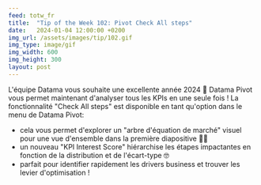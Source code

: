 ```yaml
---
feed: totw_fr
title:  "Tip of the Week 102: Pivot Check All steps"
date:   2024-01-04 12:00:00 +0200
img_url: /assets/images/tip/102.gif
img_type: image/gif
img_width: 600
img_height: 300
layout: post
---
```



L'équipe Datama vous souhaite une excellente année 2024 🎉
Datama Pivot vous permet maintenant d'analyser tous les KPIs en une seule fois ! La fonctionnalité "Check All steps" est disponible en tant qu'option dans le menu de Datama Pivot:
  * cela vous permet d'explorer un "arbre d'équation de marché" visuel pour une vue d'ensemble dans la première diapositive 🕵️‍♀️
  * un nouveau "KPI Interest Score" hiérarchise les étapes impactantes en fonction de la distribution et de l'écart-type 🤓
  * parfait pour identifier rapidement les drivers business et trouver les levier d'optimisation !
